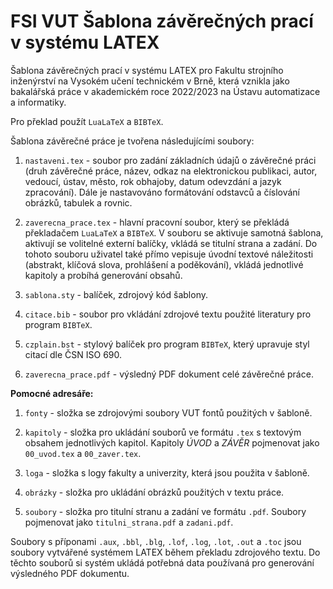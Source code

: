 # FSI VUT Šablona závěrečných prací v systému LATEX
Šablona závěrečných prací v systému LATEX pro Fakultu strojního inženýrství na Vysokém učení technickém v Brně, která vznikla jako bakalářská práce v akademickém roce 2022/2023 na Ústavu automatizace a informatiky.

Pro překlad použít `LuaLaTeX` a `BIBTeX`.

Šablona závěrečné práce je tvořena následujícími soubory:

1. `nastaveni.tex` - soubor pro zadání základních údajů o závěrečné práci (druh závěrečné práce, název, odkaz na elektronickou publikaci, autor, vedoucí, ústav, město, rok obhajoby, datum odevzdání a jazyk zpracování). Dále je nastavováno formátování odstavců a číslování obrázků, tabulek a rovnic.

2. `zaverecna_prace.tex` - hlavní pracovní soubor, který se překládá překladačem `LuaLaTeX` a `BIBTeX`. V souboru se aktivuje samotná šablona, aktivují se volitelné externí balíčky, vkládá se titulní strana a zadání. Do tohoto souboru uživatel také přímo vepisuje úvodní textové náležitosti (abstrakt, klíčová slova, prohlášení a poděkování), vkládá jednotlivé kapitoly a probíhá generování obsahů.

3. `sablona.sty` - balíček, zdrojový kód šablony.

4. `citace.bib` - soubor pro vkládání zdrojové textu použité literatury pro program `BIBTeX`.

5. `czplain.bst` - stylový balíček pro program `BIBTeX`, který upravuje styl citací dle ČSN ISO 690.

6. `zaverecna_prace.pdf` - výsledný PDF dokument celé závěrečné práce.	

**Pomocné adresáře:**

1. `fonty` - složka se zdrojovými soubory VUT fontů použitých v šabloně.

2. `kapitoly` - složka pro ukládání souborů ve formátu `.tex` s textovým obsahem jednotlivých kapitol. Kapitoly *ÚVOD* a *ZÁVĚR* pojmenovat jako `00_uvod.tex` a `00_zaver.tex`.

3. `loga` - složka s logy fakulty a univerzity, která jsou použita v šabloně.

4. `obrázky` - složka pro ukládání obrázků použitých v textu práce.

5. `soubory` - složka pro titulní stranu a zadání ve formátu `.pdf`. Soubory pojmenovat jako `titulni_strana.pdf` a `zadani.pdf`.

Soubory s příponami `.aux`, `.bbl`, `.blg`, `.lof`, `.log`, `.lot`, `.out` a `.toc` jsou soubory vytvářené systémem LATEX během překladu zdrojového textu. Do těchto souborů si systém ukládá potřebná data používaná pro generování výsledného PDF dokumentu.
